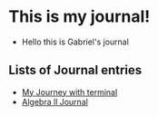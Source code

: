 # This is my journal!

- Hello this is Gabriel's journal



## Lists of Journal entries


- [My Journey with terminal](/README.md)
- [Algebra ll Journal](/Math.md)


